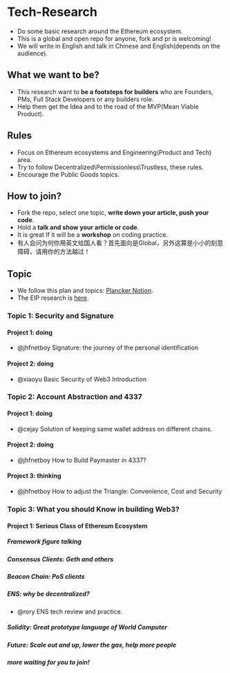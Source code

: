 # Tech-Research
+ Do some basic research around the Ethereum ecosystem.
+ This is a global and open repo for anyone, fork and pr is welcoming!
+ We will write in English and talk in Chinese and English(depends on the audience).

## What we want to be?
+ This research want to **be a footsteps for builders** who are Founders, PMs, Full Stack Developers or any builders role.
+ Help them get the Idea and to the road of the MVP(Mean Viable Product).
## Rules
+ Focus on Ethereum ecosystems and Engineering(Product and Tech) area.
+ Try to follow Decentralized\Permissionless\Trustless, these rules.
+ Encourage the Public Goods topics.

## How to join?
+ Fork the repo, select one topic, **write down your article, push your code**.
+ Hold a **talk and show your article or code**.
+ It is great If it will be a **workshop** on coding practice.
+ 有人会问为何你用英文给国人看？首先面向是Global，另外这算是小小的刻意障碍，请用你的方法越过！

## Topic
+ We follow this plan and topics: [Plancker Notion](https://www.notion.so/plancker/e9b91cb036d34322b47ca1bbef390269).
+ The EIP research is [here](https://github.com/PlanckerLabs/EIP-Research).

### Topic 1: Security and Signature
#### Project 1: doing
+  @jhfnetboy Signature: the journey of the personal identification 

#### Project 2: doing
+ @xiaoyu Basic Security of Web3 Introduction

### Topic 2: Account Abstraction and 4337
#### Project 1: doing 
+ @cejay Solution of keeping same wallet address on different chains.

#### Project 2: doing
+ @jhfnetboy How to Build Paymaster in 4337?

#### Project 3: thinking
+ @jhfnetboy How to adjust the Triangle: Convenience, Cost and Security


### Topic 3: What you should Know in building Web3?

#### Project 1: Serious Class of Ethereum Ecosystem

##### Framework figure talking

##### Consensus Clients: Geth and others

##### Beacon Chain: PoS clients

##### ENS: why be decentralized?
+ @rory ENS tech review and practice.

##### Solidity: Great prototype language of World Computer

##### Future: Scale out and up, lower the gas, help more people

##### more waiting for you to join!